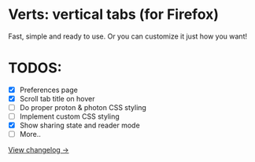 # Verts: vertical tabs (for Firefox)

Fast, simple and ready to use. Or you can customize it just how you want!

# TODOS:

- [x] Preferences page
- [x] Scroll tab title on hover
- [ ] Do proper proton & photon CSS styling
- [ ] Implement custom CSS styling
- [x] Show sharing state and reader mode
- [ ] More..

[View changelog →](changelog.md)
